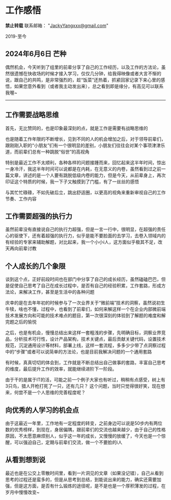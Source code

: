 # 工作感悟

**禁止转载**
联系邮箱： "JackyYangxxx@gmail.com"

2019-至今 

## 2024年6月6日 芒种

偶然机会，今天听到了组里的前辈分享了自己的工作经历，以及工作的方法论，虽然很遗憾在快收场的时候才接入学习，仅仅几分钟，给我得映像或者大言不惭的说，跟自己的共鸣，是非常强烈的，趁“饭菜”还热着，抓紧回家记录下来心里的感悟，如果您意外看到（或者我主动发出来），总之看到即是缘分，有高见可以联系我喔~

<hr>

## 工作需要战略思维

首先，无比赞同的，也是印象最深刻的点，就是工作是需要有战略思维的

也是随着工作年限的不断增长，见到不同的人的机会增加之后，对于领导前辈们，跟刚刚入职的“小朋友”们有一个很明显的差别，小朋友们往往会对某个事项津津乐道，而前辈们总有一种跳脱“俗世”的高视角

特别是最近工作不太顺利，各种各样的问题接踵而来，回忆起来这半年时间，惊出一身冷汗，我这半年时间可以说都是在内耗，在无意义的内卷，虽然看到过之前一篇文章，讲述的是一个人要有跳脱低级内卷的能力，但是今天，从前辈身上，再次印证这个特质的时候，我一下子又触摸到了门槛，有了一丝丝的感悟

与其忙忙碌碌，不如先破后立，跳出舒适圈，以更高的视角来重新审视自己的工作节奏、工作内容

## 工作需要超强的执行力

虽然前辈没有直接说自己的执行力超强，但是一言一行中，很明显，在超强的责任心的驱使下，还有着超强的执行力，似乎是能不要脸面的去学习，去卷入领域内的有经验的专家来辅助解题，对比起来，我一个小小i人，这方面似乎极其不足，改天再向前辈讨教

## 个人成长的几个象限

谈到这个点，正好前段时间也在部门中分享了自己的成长经历，虽然磕磕巴巴，但是促使自己思考了自己在成长过程中，是否有自己的经验积累，工作套路，形成方法论，来解决工作，甚至是生活中的各种问题

庆幸的是在去年年初的时候参与了一次业界关于“微前端”技术的洞察，虽然说初生牛犊，啥也不懂，过程中，也看到了前辈们，如何来解这样一个在企业内部微前端技术发展方向和可能的技术难点的题目，第一次很深刻的体验到了解题的难度和解完题之后的愉悦

之后，也是有机会，慢慢总结出来这样一套粗浅的步骤，先明确目标，洞察业界竞品，分析技术可行性，设计产品架构，技术关键点，最后贡献关键代码，设置技术规范，沉淀通用设计等材料，部署上线，这样一套流程，多多少少带了点洞察过程中的“步骤”或者可以说简单的方法论，也是目前我解决问题的一个通用套路

有时候，真真切切的体会到，工作就是不断总结出自己做事的套路，丰富自己思考的维度，最后提升工作的效率，就能继续进阶下一阶段。

由于干的是属于IT的活，可能之前一个例子大家也有听过，稍稍有点感受，树上有3只鸟，猎人开枪打死了一只，还有几只？ 这个问题，当时只觉得很好笑，现在想来，何尝不是一个人思维的完善程度呢？

## 向优秀的人学习的机会点

由于这最近一年里，工作地有一定程度的转变，之前身边可以说是50步内有两位数的优秀榜样，到现在，身居偏隅，跟前辈们的交流也越来越少，由于自己的性格原因，不太愿意麻烦别人，似乎这一年的成长，又慢慢的放缓了，今天也是一个惊醒，可以强迫自己，定期与前辈们交流，做一个不要脸的i人

## 从看到想到说

最近也是在公交上零散时间里，看到一片洞见的文章（如果没记错），自己从看到思考的过程还是蛮多的，但是从思考到总结，到能说出来的能力，确实还需要加强，但是这方面，是否有什么锻炼的途径呢，是不是也是一个厚积薄发的过程，在岁月中慢慢改变~


